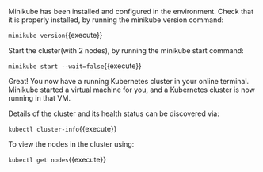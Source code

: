 Minikube has been installed and configured in the environment. Check that it is properly installed, by running the minikube version command:

`minikube version`{{execute}}

Start the cluster(with 2 nodes), by running the minikube start command:

`minikube start --wait=false`{{execute}}

Great! You now have a running Kubernetes cluster in your online terminal. Minikube started a virtual machine for you, and a Kubernetes cluster is now running in that VM.

Details of the cluster and its health status can be discovered via: 

`kubectl cluster-info`{{execute}}

To view the nodes in the cluster using:

`kubectl get nodes`{{execute}}
